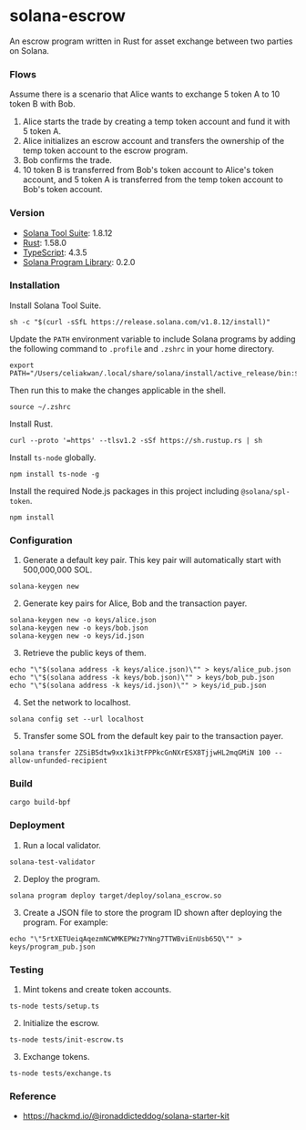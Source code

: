 # solana-escrow
An escrow program written in Rust for asset exchange between two parties on Solana.

### Flows
Assume there is a scenario that Alice wants to exchange 5 token A to 10 token B with Bob.
1. Alice starts the trade by creating a temp token account and fund it with 5 token A.
2. Alice initializes an escrow account and transfers the ownership of the temp token account to the escrow program.
3. Bob confirms the trade.
4. 10 token B is transferred from Bob's token account to Alice's token account, and 5 token A is transferred from the temp token account to Bob's token account.

### Version
- [Solana Tool Suite](https://solana.com/): 1.8.12
- [Rust](https://www.rust-lang.org/): 1.58.0
- [TypeScript](https://www.typescriptlang.org/): 4.3.5
- [Solana Program Library](https://spl.solana.com/): 0.2.0

### Installation
Install Solana Tool Suite.
```
sh -c "$(curl -sSfL https://release.solana.com/v1.8.12/install)"
```

Update the `PATH` environment variable to include Solana programs by adding the following command to `.profile` and `.zshrc` in your home directory.
```
export PATH="/Users/celiakwan/.local/share/solana/install/active_release/bin:$PATH"
```
Then run this to make the changes applicable in the shell.
```
source ~/.zshrc
```

Install Rust.
```
curl --proto '=https' --tlsv1.2 -sSf https://sh.rustup.rs | sh
```

Install `ts-node` globally.
```
npm install ts-node -g
```

Install the required Node.js packages in this project including `@solana/spl-token`.
```
npm install
```

### Configuration
1. Generate a default key pair. This key pair will automatically start with 500,000,000 SOL.
```
solana-keygen new
```

2. Generate key pairs for Alice, Bob and the transaction payer.
```
solana-keygen new -o keys/alice.json
solana-keygen new -o keys/bob.json
solana-keygen new -o keys/id.json
```

3. Retrieve the public keys of them.
```
echo "\"$(solana address -k keys/alice.json)\"" > keys/alice_pub.json
echo "\"$(solana address -k keys/bob.json)\"" > keys/bob_pub.json
echo "\"$(solana address -k keys/id.json)\"" > keys/id_pub.json
```

4. Set the network to localhost.
```
solana config set --url localhost
```

5. Transfer some SOL from the default key pair to the transaction payer.
```
solana transfer 2ZSiB5dtw9xx1ki3tFPPkcGnNXrESX8TjjwHL2mqGMiN 100 --allow-unfunded-recipient
```

### Build
```
cargo build-bpf
```

### Deployment
1. Run a local validator.
```
solana-test-validator
```

2. Deploy the program.
```
solana program deploy target/deploy/solana_escrow.so
```

3. Create a JSON file to store the program ID shown after deploying the program. For example:
```
echo "\"5rtXETUeiqAqezmNCWMKEPWz7YNng7TTWBviEnUsb65Q\"" > keys/program_pub.json
```

### Testing
1. Mint tokens and create token accounts.
```
ts-node tests/setup.ts
```

2. Initialize the escrow.
```
ts-node tests/init-escrow.ts
```

3. Exchange tokens.
```
ts-node tests/exchange.ts
```

### Reference
- https://hackmd.io/@ironaddicteddog/solana-starter-kit